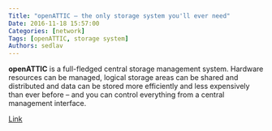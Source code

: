 ```yaml
---
Title: "openATTIC — the only storage system you'll ever need"
Date: 2016-11-18 15:57:00
Categories: [network]
Tags: [openATTIC, storage system]
Authors: sedlav
---
```


**openATTIC** is a full-fledged central storage management system. Hardware resources can be managed, logical storage areas can be shared and distributed and data can be stored more efficiently and less expensively than ever before – and you can control everything from a central management interface.

[Link](http://openattic.org/home.html)
